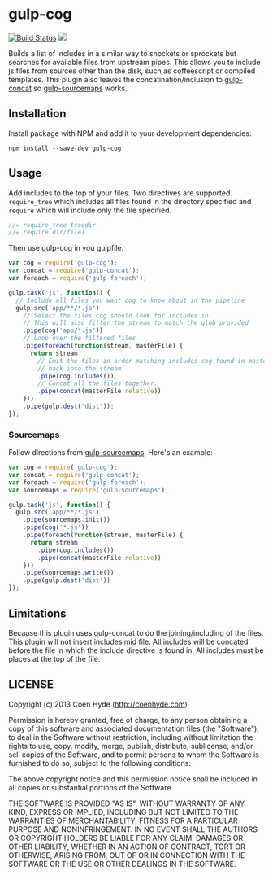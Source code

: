 # gulp-cog

[![Build Status](https://travis-ci.org/coen-hyde/gulp-cog.svg?branch=master)](https://travis-ci.org/coen-hyde/gulp-cog) [![](http://img.shields.io/npm/v/gulp-cog.svg?style=flat)](https://www.npmjs.org/package/gulp-cog)

Builds a list of includes in a similar way to snockets or sprockets but searches for available files from upstream pipes. This allows you to include js files from sources other than the disk, such as coffeescript or compiled templates. This plugin also leaves the concatination/inclusion to [gulp-concat](https://github.com/wearefractal/gulp-concat) so [gulp-sourcemaps](https://github.com/floridoo/gulp-sourcemaps) works.

## Installation

Install package with NPM and add it to your development dependencies:

`npm install --save-dev gulp-cog`

## Usage

Add includes to the top of your files. Two directives are supported. `require_tree` which includes all files found in the directory specified and `require` which will include only the file specified.

```javascript
//= require_tree treedir
//= require dir/file1
```

Then use gulp-cog in you gulpfile.

```javascript
var cog = require('gulp-cog');
var concat = require('gulp-concat');
var foreach = require('gulp-foreach');

gulp.task('js', function() {
  // Include all files you want cog to know about in the pipeline
  gulp.src('app/**/*.js') 
    // Select the files cog should look for includes in. 
    // This will also filter the stream to match the glob provided
    .pipe(cog('app/*.js'))
    // Loop over the filtered files
    .pipe(foreach(function(stream, masterFile) {
      return stream
        // Emit the files in order matching includes cog found in masterFile
        // back into the stream.
        .pipe(cog.includes())
        // Concat all the files together.
        .pipe(concat(masterFile.relative))
    }))
    .pipe(gulp.dest('dist'));
});
```

### Sourcemaps

Follow directions from [gulp-sourcemaps](https://github.com/floridoo/gulp-sourcemaps). Here's an example:

```javascript
var cog = require('gulp-cog');
var concat = require('gulp-concat');
var foreach = require('gulp-foreach');
var sourcemaps = require('gulp-sourcemaps');

gulp.task('js', function() {
  gulp.src('app/**/*.js') 
    .pipe(sourcemaps.init())
    .pipe(cog('*.js')) 
    .pipe(foreach(function(stream, masterFile) {
      return stream
        .pipe(cog.includes())
        .pipe(concat(masterFile.relative))
    }))
    .pipe(sourcemaps.write())
    .pipe(gulp.dest('dist'))
});
```

## Limitations

Because this plugin uses gulp-concat to do the joining/including of the files. This plugin will not insert includes mid file. All includes will be concated before the file in which the include directive is found in. All includes must be places at the top of the file.

## LICENSE

Copyright (c) 2013 Coen Hyde (http://coenhyde.com)

Permission is hereby granted, free of charge, to any person obtaining
a copy of this software and associated documentation files (the
"Software"), to deal in the Software without restriction, including
without limitation the rights to use, copy, modify, merge, publish,
distribute, sublicense, and/or sell copies of the Software, and to
permit persons to whom the Software is furnished to do so, subject to
the following conditions:

The above copyright notice and this permission notice shall be
included in all copies or substantial portions of the Software.

THE SOFTWARE IS PROVIDED "AS IS", WITHOUT WARRANTY OF ANY KIND,
EXPRESS OR IMPLIED, INCLUDING BUT NOT LIMITED TO THE WARRANTIES OF
MERCHANTABILITY, FITNESS FOR A PARTICULAR PURPOSE AND
NONINFRINGEMENT. IN NO EVENT SHALL THE AUTHORS OR COPYRIGHT HOLDERS BE
LIABLE FOR ANY CLAIM, DAMAGES OR OTHER LIABILITY, WHETHER IN AN ACTION
OF CONTRACT, TORT OR OTHERWISE, ARISING FROM, OUT OF OR IN CONNECTION
WITH THE SOFTWARE OR THE USE OR OTHER DEALINGS IN THE SOFTWARE.

